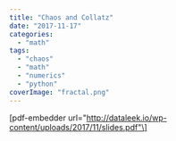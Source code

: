```yaml
---
title: "Chaos and Collatz"
date: "2017-11-17"
categories: 
  - "math"
tags: 
  - "chaos"
  - "math"
  - "numerics"
  - "python"
coverImage: "fractal.png"
---
```


\[pdf-embedder url="http://dataleek.io/wp-content/uploads/2017/11/slides.pdf"\]

